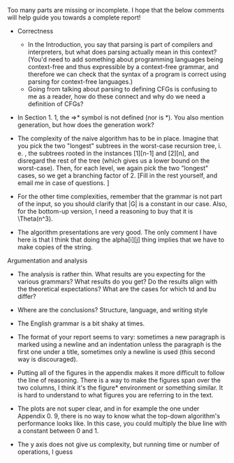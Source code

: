 Too many parts are missing or incomplete.
 I hope that the below comments will help guide you towards a complete report! 
- Correctness 
  - In the Introduction, you say that parsing is part of compilers and interpreters, but what does parsing actually mean in this context? (You'd need to add something about programming languages being context-free and thus expressible by a context-free grammar, and therefore we can check that the syntax of a program is correct using parsing for context-free languages.) 
  - Going from talking about parsing to defining CFGs is confusing to me as a reader, how do these connect and why do we need a definition of CFGs? 
- In Section 1.
1, the =>* symbol is not defined (nor is *).
 You also mention generation, but how does the generation work? 
- The complexity of the naive algorithm has to be in place.
 Imagine that you pick the two "longest" subtrees in the worst-case recursion tree, i.
e.
, the subtrees rooted in the instances [1][n-1] and [2][n], and disregard the rest of the tree (which gives us a lower bound on the worst-case).
 Then, for each level, we again pick the two "longest" cases, so we get a branching factor of 2.
 [Fill in the rest yourself, and email me in case of questions.
] 
- For the other time complexities, remember that the grammar is not part of the input, so you should clarify that |G| is a constant in our case.
 Also, for the bottom-up version, I need a reasoning to buy that it is \Theta(n^3).
 
- The algorithm presentations are very good.
 The only comment I have here is that I think that doing the alpha[i][j] thing implies that we have to make copies of the string.

 Argumentation and analysis 
- The analysis is rather thin.
 What results are you expecting for the various grammars? What results do you get? Do the results align with the theoretical expectations? What are the cases for which td and bu differ? 
- Where are the conclusions? Structure, language, and writing style 
- The English grammar is a bit shaky at times.
 
- The format of your report seems to vary: sometimes a new paragraph is marked using a newline and an indentation unless the paragraph is the first one under a title, sometimes only a newline is used (this second way is discouraged).
 
- Putting all of the figures in the appendix makes it more difficult to follow the line of reasoning.
 There is a way to make the figures span over the two columns, I think it's the figure* environment or something similar.
 It is hard to understand to what figures you are referring to in the text.
 
- The plots are not super clear, and in for example the one under Appendix 0.
9, there is no way to know what the top-down algorithm's performance looks like.
 In this case, you could multiply the blue line with a constant between 0 and 1.
 
- The y axis does not give us complexity, but running time or number of operations, I guess
